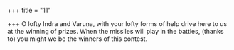 +++
title = "11"

+++
O lofty Indra and Varuṇa, with your lofty forms of help drive here to us  at the winning of prizes.
When the missiles will play in the battles, (thanks to) you might we be  the winners of this contest.